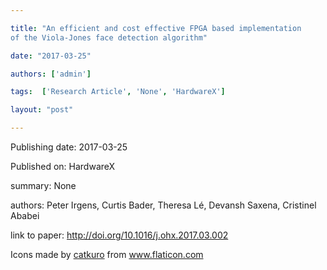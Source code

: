---
title: "An efficient and cost effective FPGA based implementation 
of the Viola-Jones face detection algorithm"
date: "2017-03-25"
authors: ['admin']
tags:  ['Research Article', 'None', 'HardwareX']
layout: "post"
---
Publishing date: 2017-03-25

Published on: HardwareX

summary: None

authors: Peter Irgens, Curtis Bader, Theresa Lé, 
Devansh Saxena, Cristinel Ababei

link to paper: http://doi.org/10.1016/j.ohx.2017.03.002

Icons made by <a href="https://www.flaticon.com/free-icon/bookshelves_3576884" title="catkuro">catkuro</a> from <a href="https://www.flaticon.com/" title="Flaticon"> www.flaticon.com</a>